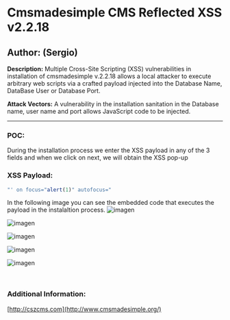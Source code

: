 # Cmsmadesimple CMS Reflected XSS v2.2.18

## Author: (Sergio)

**Description:** Multiple Cross-Site Scripting (XSS) vulnerabilities in installation of  cmsmadesimple v.2.2.18 allows a local attacker to execute arbitrary web scripts via a crafted payload injected into the Database Name, DataBase User or Database Port.

**Attack Vectors:** A vulnerability in the installation sanitation in the Database name, user name and port allows JavaScript code to be injected.

---

### POC:


During the installation process we enter the XSS payload in any of the 3 fields and when we click on next, we will obtain the XSS pop-up

### XSS Payload:

```js
"' on focus="alert(1)" autofocus="
```


In the following image you can see the embedded code that executes the payload in the instalaltion process.
![imagen](https://github.com/sromanhu/Cmsmadesimple-CMS-Stored-XSS/assets/87250597/5858abd6-73ad-4e76-881f-7b4efe090c6e)


![imagen](https://github.com/sromanhu/Cmsmadesimple-CMS-Stored-XSS/assets/87250597/426542dc-cebc-4c5f-98a7-695837889d34)


![imagen](https://github.com/sromanhu/Cmsmadesimple-CMS-Stored-XSS/assets/87250597/fef08e57-214e-4357-b8f0-eec40b12fce5)


![imagen](https://github.com/sromanhu/Cmsmadesimple-CMS-Stored-XSS/assets/87250597/7825fac8-bd75-40d7-aee4-530ebd9e3b5f)

![imagen](https://github.com/sromanhu/Cmsmadesimple-CMS-Stored-XSS/assets/87250597/8d580af3-2e89-4f17-a3a6-9096fec22b4c)



</br>

### Additional Information:

[http://cszcms.com](http://www.cmsmadesimple.org/)

